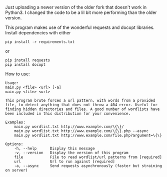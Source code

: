 Just uploading a newer version of the older fork that doesn't work in Python3.
I changed the code to be a lil bit more performing than the older version.

This program makes use of the wonderful requests and docopt libraries.
Install dependencies with either

    pip install -r requirements.txt

or

    pip install requests
    pip install docopt

How to use:

    Usage:
    main.py <file> <url> [-a]
    main.py <file> <url>

    This program brute forces a url pattern, with words from a provided
    file, to detect anything that does not throw a 404 error. Useful for
    finding hidden directories and files. A good number of wordlists have
    been included in this distribution for your convenience.

    Examples:
        main.py wordlist.txt http://www.example.com/\{\}/
        main.py wordlist.txt http://www.example.com/\{\}.php --async
        main.py wordlist.txt http://www.example.com/file.php?argument=\{\}

    Options:
        -h, --help      Display this message
        -v, --version   Display the version of this program
        file            File to read wordlist/url patterns from [required]
        url             Url to run against [required]
        -a, --async     Send requests asynchronously (faster but straining on server)
